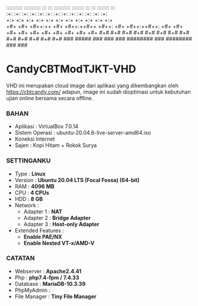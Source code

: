 ::::::::::: ::::::::::: :::    ::: :::::::::::       ::::::::  :::   :::  ::::::::      :::     
    :+:         :+:     :+:   :+:      :+:          :+:    :+: :+:   :+: :+:    :+:   :+: :+:   
    +:+         +:+     +:+  +:+       +:+          +:+         +:+ +:+  +:+         +:+   +:+  
    +#+         +#+     +#++:++        +#+          +#++:++#++   +#++:   +#+        +#++:++#++: 
    +#+         +#+     +#+  +#+       +#+                 +#+    +#+    +#+        +#+     +#+ 
    #+#     #+# #+#     #+#   #+#      #+#          #+#    #+#    #+#    #+#    #+# #+#     #+# 
    ###      #####      ###    ###     ###           ########     ###     ########  ###     ### 
    
# **CandyCBTModTJKT-VHD**
VHD ini merupakan cloud image dari aplikasi yang dikembangkan oleh https://cbtcandy.com/ adapun, image ini sudah dioptimasi untuk kebutuhan ujian online bersama secara offline.

### **BAHAN**
- Aplikasi : VirtualBox 7.0.14
- Sistem Operasi : ubuntu-20.04.6-live-server-amd64.iso
- Koneksi Internet
- Sajen : Kopi Hitam + Rokok Surya

### **SETTINGANKU**
- Type    : **Linux**
- Version  : **Ubuntu 20.04 LTS (Focal Fossa) (64-bit)**
- RAM  : **4096 MB**
- CPU  : **4 CPUs**
- HDD  : **8 GB**
- Network :
  * Adapter 1  : **NAT**
  * Adapter 2  : **Bridge Adapter**
  * Adapter 3  : **Host-only Adapter**
- Extended Features :
  * **Enable PAE/NX**
  * **Enable Nested VT-x/AMD-V**

### **CATATAN**
- Webserver	: **Apache2.4.41**
- Php		: **php7.4-fpm / 7.4.33**
- Database	: **MariaDB-10.3.39**
- PhpMyAdmin	:
- File Manager	: **Tiny File Manager**


